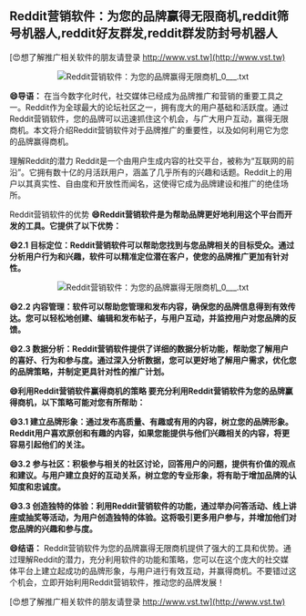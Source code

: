 ## **Reddit营销软件：为您的品牌赢得无限商机,reddit筛号机器人,reddit好友群发,reddit群发防封号机器人**

[😍想了解推广相关软件的朋友请登录 http://www.vst.tw](http://www.vst.tw)

 <center><img src="https://vst.tw/MP4/tuiguang/png/8.png" alt="Reddit营销软件：为您的品牌赢得无限商机_0___.txt"></center>

**😄导语：**
在当今数字化时代，社交媒体已经成为品牌推广和营销的重要工具之一。Reddit作为全球最大的论坛社区之一，拥有庞大的用户基础和活跃度。通过Reddit营销软件，您的品牌可以迅速抓住这个机会，与广大用户互动，赢得无限商机。本文将介绍Reddit营销软件对于品牌推广的重要性，以及如何利用它为您的品牌赢得商机。

理解Reddit的潜力
Reddit是一个由用户生成内容的社交平台，被称为“互联网的前沿”。它拥有数十亿的月活跃用户，涵盖了几乎所有的兴趣和话题。Reddit上的用户以其真实性、自由度和开放性而闻名，这使得它成为品牌建设和推广的绝佳场所。

Reddit营销软件的优势
**😄Reddit营销软件是为帮助品牌更好地利用这个平台而开发的工具。它提供了以下优势：**

**😄2.1 目标定位：Reddit营销软件可以帮助您找到与您品牌相关的目标受众。通过分析用户行为和兴趣，软件可以精准定位潜在客户，使您的品牌推广更加有针对性。**

 <center><img src="https://vst.tw/MP4/tuiguang/png/5.png" alt="Reddit营销软件：为您的品牌赢得无限商机_0___.txt"></center>

**😄2.2 内容管理：软件可以帮助您管理和发布内容，确保您的品牌信息得到有效传达。您可以轻松地创建、编辑和发布帖子，与用户互动，并监控用户对您品牌的反馈。**

**😄2.3 数据分析：Reddit营销软件提供了详细的数据分析功能，帮助您了解用户的喜好、行为和参与度。通过深入分析数据，您可以更好地了解用户需求，优化您的品牌策略，并制定更具针对性的推广计划。**

**😄利用Reddit营销软件赢得商机的策略 要充分利用Reddit营销软件为您的品牌赢得商机，以下策略可能对您有所帮助：**

**😄3.1 建立品牌形象：通过发布高质量、有趣或有用的内容，树立您的品牌形象。Reddit用户喜欢原创和有趣的内容，如果您能提供与他们兴趣相关的内容，将更容易引起他们的关注。**

**😄3.2 参与社区：积极参与相关的社区讨论，回答用户的问题，提供有价值的观点和建议。与用户建立良好的互动关系，树立您的专业形象，将有助于增加品牌的认知度和忠诚度。**

**😄3.3 创造独特的体验：利用Reddit营销软件的功能，通过举办问答活动、线上讲座或抽奖等活动，为用户创造独特的体验。这将吸引更多用户参与，并增加他们对您品牌的兴趣和参与度。**

**😄结语：**
Reddit营销软件为您的品牌赢得无限商机提供了强大的工具和优势。通过理解Reddit的潜力，充分利用软件的功能和策略，您可以在这个庞大的社交媒体平台上建立起成功的品牌形象，与用户进行有效互动，并赢得商机。不要错过这个机会，立即开始利用Reddit营销软件，推动您的品牌发展！

[😍想了解推广相关软件的朋友请登录 http://www.vst.tw](http://www.vst.tw)




